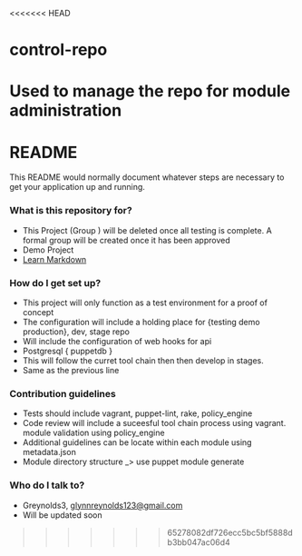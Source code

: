 <<<<<<< HEAD
# control-repo
Used to manage the repo for module administration
=======
# README #

This README would normally document whatever steps are necessary to get your application up and running.

### What is this repository for? ###

* This Project (Group ) will be deleted once all testing is complete. A formal group will be created once it has been approved
* Demo Project
* [Learn Markdown](https://bitbucket.org/tutorials/markdowndemo)

### How do I get set up? ###

* This project will only function as a test environment for a proof of concept
* The configuration will include a holding place for {testing demo production}, dev, stage repo
* Will include the configuration of web hooks for api
* Postgresql { puppetdb }
* This will follow the curret tool chain then then develop in stages.
* Same as the previous line

### Contribution guidelines ###

* Tests should include vagrant, puppet-lint, rake, policy_engine
* Code review will include a suceesful tool chain process using vagrant. module validation using policy_engine
* Additional guidelines can be locate within each module using metadata.json
* Module directory structure _> use puppet module generate

### Who do I talk to? ###

* Greynolds3, glynnreynolds123@gmail.com
* Will be updated soon
>>>>>>> 65278082df726ecc5bc5bf5888db3bb047ac06d4

